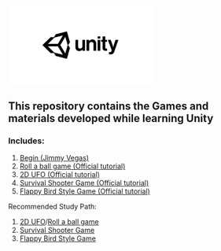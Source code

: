 <img src="https://github.com/Kechushou/Unity/blob/master/images/unity.jpg" width="300">

## This repository contains the Games and materials developed while learning Unity

### Includes:
1. [Begin (Jimmy Vegas) ](https://www.youtube.com/watch?v=G9BdFZ2MCXc)
2. [Roll a ball game (Official tutorial)](https://www.youtube.com/watch?v=RFlh8pTf4DU&list=PLX2vGYjWbI0Q-s4_lX0h4i2zbZqlg4OfF)
3. [2D UFO (Official tutorial)](https://www.youtube.com/watch?v=jTtCsOjNwJQ&list=PLX2vGYjWbI0RZ3M5zSs-cegtIzv-FBi4q)
4. [Survival Shooter Game (Official tutorial)](https://www.youtube.com/watch?v=_lP6epjupJs&list=PLX2vGYjWbI0SLoX3q1tUf3RJU_WzcLcHL)
5. [Flappy Bird Style Game (Official tutorial)](https://www.youtube.com/watch?v=WWn4i5u2pWY&index=10&list=PLX2vGYjWbI0QBJUI5wI3lBTaz85k37dwo)

Recommended Study Path:
1. [2D UFO](https://www.youtube.com/watch?v=jTtCsOjNwJQ&list=PLX2vGYjWbI0RZ3M5zSs-cegtIzv-FBi4q)/[Roll a ball game](https://www.youtube.com/watch?v=RFlh8pTf4DU&list=PLX2vGYjWbI0Q-s4_lX0h4i2zbZqlg4OfF)
2. [Survival Shooter Game](https://www.youtube.com/watch?v=_lP6epjupJs&list=PLX2vGYjWbI0SLoX3q1tUf3RJU_WzcLcHL)
3. [Flappy Bird Style Game](https://www.youtube.com/watch?)
